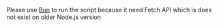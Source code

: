 Please use [Bun](https://bun.sh/) to run the script because it need Fetch API which is does not exist on older Node.js version
